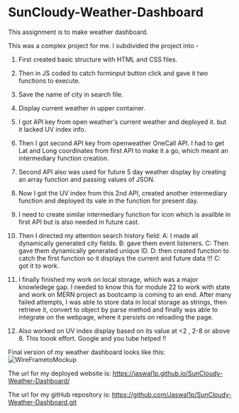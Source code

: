 # SunCloudy-Weather-Dashboard

This assignment is to make weather dashboard. 

This was a complex project for me. I subdivided the project into -

1.  First created basic structure with HTML and CSS files.
2.  Then in JS coded to catch forminput button click and gave it two functions to execute.
3.  Save the name of city in search file.
4.  Display current weather in upper container.
5.  I got API key from open weather's current weather and deployed it. but it lacked UV index info.
6.  Then I got second API key from openweather OneCall API.
    I had to get Lat and Long coordinates from first API to make it a go, which meant an intermediary function creation.
7. Second API also was used for future 5 day weather   display  by creating an array function and passing values of JSON.
8. Now I got the UV index from this 2nd API, created another intermediary function and deployed its vale in the function for present day.
9. I need to create similar intermediary function for icon which is availble in first API but is also needed in future cast.
10. Then I directed my attention search history field: 
     A: I made all dynamically generated city fields.
     B: gave them event listeners. 
     C: Then gave them dynamically generated unique ID. 
     D: then created function to catch the first function so it displays the current and future data !!! 
     C: got it to work.

 11. I finally finished my work on local storage, which was a major knowledege gap. I needed to know this for module 22 to work with state and work on MERN project as bootcamp is coming to an end. After many failed attempts, I was able to store data in local storage as strings, then retrieve it, convert to object by parse method and finally was able to integrate on the webpage, where it persists on reloading the page.

 12. Also worked on UV index display based on its value at <2 , 2-8 or above 8. This toook effort. Google and you tube helped !!         

Final version of my weather dashboard looks like this: ![WireFrametoMockup](https://user-images.githubusercontent.com/92233527/164393148-4b53a599-b99e-46a4-9ae9-564080952a02.png)


The url for my deployed website is: https://jaswal1p.github.io/SunCloudy-Weather-Dashboard/


The url for my gitHub repository is:  https://github.com/Jaswal1p/SunCloudy-Weather-Dashboard.git
